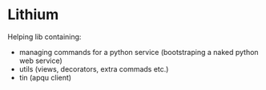 Lithium
=======

Helping lib containing:
 * managing commands for a python service (bootstraping a naked python web service)
 * utils (views, decorators, extra commads etc.)
 * tin (apqu client)
